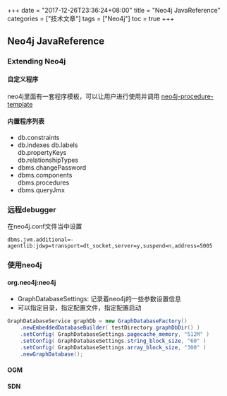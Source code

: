 +++
date = "2017-12-26T23:36:24+08:00" title = "Neo4j JavaReference" categories = ["技术文章"] tags = ["Neo4j"] toc = true
+++

## Neo4j JavaReference ##

### Extending Neo4j ###

#### 自定义程序 ####
neo4j里面有一套程序模板，可以让用户进行使用并调用  [neo4j-procedure-template](https://github.com/neo4j-examples/neo4j-procedure-template) 

#### 内置程序列表 ####

   * db.constraints	
   * db.indexes	
   	 db.labels	
   	 db.propertyKeys	
   	 db.relationshipTypes	
   * dbms.changePassword
   * dbms.components	
   	 dbms.procedures	
   * dbms.queryJmx 

### 远程debugger ###
在neo4j.conf文件当中设置

```
dbms.jvm.additional=-agentlib:jdwp=transport=dt_socket,server=y,suspend=n,address=5005

```

### 使用neo4j ###

#### org.neo4j:neo4j ####

  * GraphDatabaseSettings: 记录着neo4j的一些参数设置信息 
  * 可以指定目录，指定配置文件，指定配置启动

``` java
GraphDatabaseService graphDb = new GraphDatabaseFactory()
    .newEmbeddedDatabaseBuilder( testDirectory.graphDbDir() )
    .setConfig( GraphDatabaseSettings.pagecache_memory, "512M" )
    .setConfig( GraphDatabaseSettings.string_block_size, "60" )
    .setConfig( GraphDatabaseSettings.array_block_size, "300" )
    .newGraphDatabase();
```


#### OGM ####

#### SDN ####


